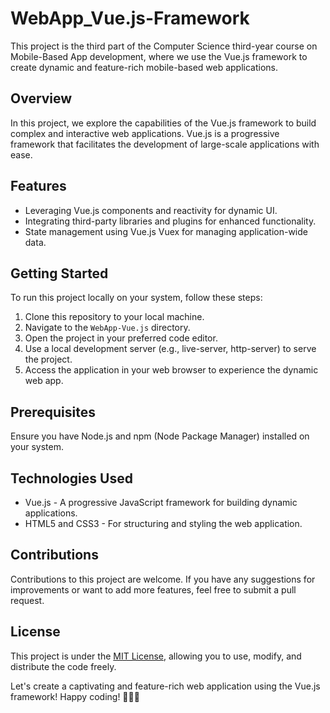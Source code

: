 # WebApp_Vue.js-Framework

This project is the third part of the Computer Science third-year course on Mobile-Based App development, where we use the Vue.js framework to create dynamic and feature-rich mobile-based web applications.

## Overview

In this project, we explore the capabilities of the Vue.js framework to build complex and interactive web applications. Vue.js is a progressive framework that facilitates the development of large-scale applications with ease.

## Features

- Leveraging Vue.js components and reactivity for dynamic UI.
- Integrating third-party libraries and plugins for enhanced functionality.
- State management using Vue.js Vuex for managing application-wide data.

## Getting Started

To run this project locally on your system, follow these steps:

1. Clone this repository to your local machine.
2. Navigate to the `WebApp-Vue.js` directory.
3. Open the project in your preferred code editor.
4. Use a local development server (e.g., live-server, http-server) to serve the project.
5. Access the application in your web browser to experience the dynamic web app.

## Prerequisites

Ensure you have Node.js and npm (Node Package Manager) installed on your system.

## Technologies Used

- Vue.js - A progressive JavaScript framework for building dynamic applications.
- HTML5 and CSS3 - For structuring and styling the web application.

## Contributions

Contributions to this project are welcome. If you have any suggestions for improvements or want to add more features, feel free to submit a pull request.

## License

This project is under the [MIT License](https://en.wikipedia.org/wiki/MIT_License), allowing you to use, modify, and distribute the code freely.

Let's create a captivating and feature-rich web application using the Vue.js framework! Happy coding! 🚀🌐🎨

